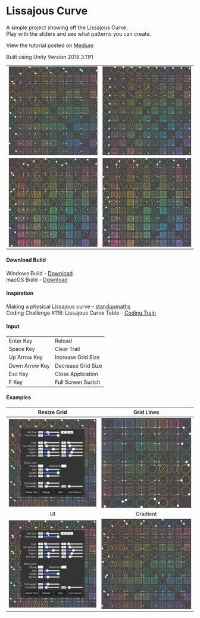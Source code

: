 # Lissajous Curve
A simple project showing off the Lissajous Curve.<br>
Play with the sliders and see what patterns you can create.

View the tutorial posted on [Medium](https://medium.com/@wjjordan00/how-to-make-gorgeous-lissajous-patterns-in-unity-easy-2f6423bbe045?source=friends_link&sk=db1b60445838405f7cb81af6e6ea3455)

Built using Unity Version 2018.3.11f1

|     |     |
:-------------------------:|:-------------------------:
![](Pics/Normal.gif)  |  ![](Pics/90-Degrees.gif)
![](Pics/45-Degrees-Multiplier-x2.gif)  |  ![](Pics/90-Degrees-Multiplier-x2.gif)

#### Download Build
Windows Build - [Download](https://github.com/chilledwilba/Lissajous-Curve/releases/download/v1.0/Lissajous-Curve-Windows-V1.zip)<br>
macOS Build - [Download]()

#### Inspiration
Making a physical Lissajous curve - [standupmaths](https://youtu.be/4CbPksEl51Q)<br>
Coding Challenge #116: Lissajous Curve Table - [Coding Train](https://youtu.be/--6eyLO78CY)

#### Input
<table>
  <tr><td>Enter Key</td><td>Reload</td></tr>
  <tr><td>Space Key</td><td>Clear Trail</td></tr>
  <tr><td>Up Arrow Key</td><td>Increase Grid Size</td></tr>
  <tr><td>Down Arrow Key</td><td>Decrease Grid Size</td></tr>
  <tr><td>Esc Key</td><td>Close Application</td></tr>
  <tr><td>F Key</td><td>Full Screen Switch</td></tr>
</table>

#### Examples
Resize Grid            |  Grid Lines
:-------------------------:|:-------------------------:
![](Pics/Resize-Grid.gif)  |  ![](Pics/Grid-Lines.gif) 
UI          |  Gradient
![](Pics/UI.png)  |  ![](Pics/Gradient.gif) 
